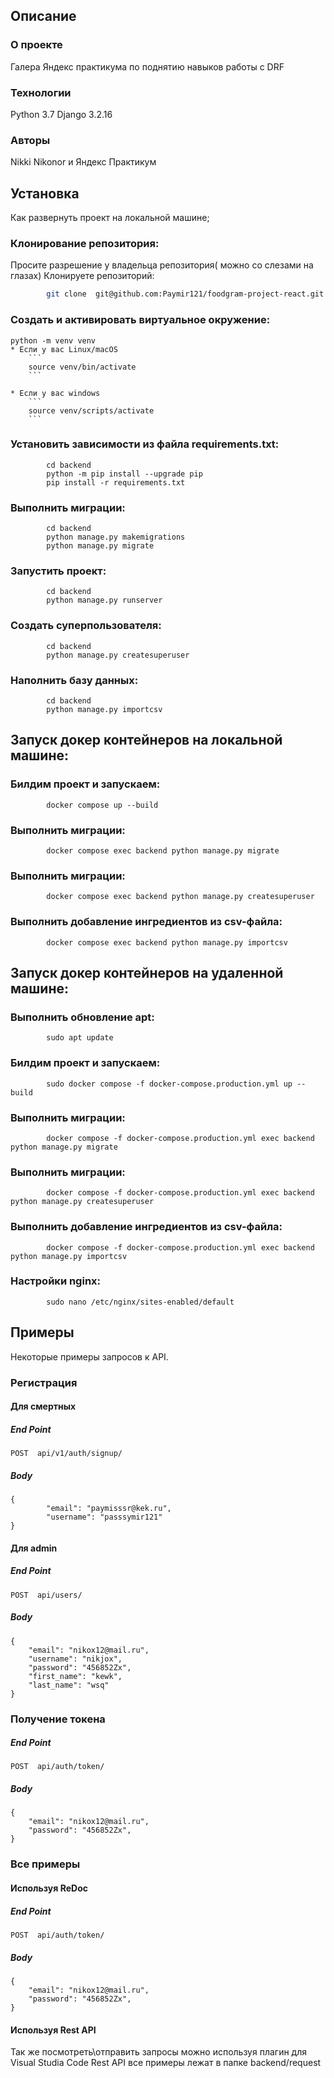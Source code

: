  
## Описание
### О проекте
Галера Яндекс практикума по поднятию навыков работы с DRF

### Технологии
Python 3.7 Django 3.2.16

### Авторы
Nikki Nikonor и Яндекс Практикум

## Установка
Как развернуть проект на локальной машине;

### Клонирование репозитория:
Просите разрешение у владельца репозитория( можно со слезами на глазах)
Клонируете репозиторий:

```bash
        git clone  git@github.com:Paymir121/foodgram-project-react.git
``` 

### Cоздать и активировать виртуальное окружение:
```
python -m venv venv
* Если у вас Linux/macOS
    ```
    source venv/bin/activate
    ```

* Если у вас windows
    ```
    source venv/scripts/activate
    ```
```

### Установить зависимости из файла requirements.txt:
```
        cd backend
        python -m pip install --upgrade pip
        pip install -r requirements.txt
```

### Выполнить миграции:
```
        cd backend
        python manage.py makemigrations
        python manage.py migrate
```

### Запустить проект:
```
        cd backend
        python manage.py runserver
```

### Создать суперпользователя:
```
        cd backend
        python manage.py createsuperuser
```
### Наполнить базу данных:
```
        cd backend
        python manage.py importcsv
```

## Запуск докер контейнеров на локальной машине:

### Билдим проект и запускаем:
```
        docker compose up --build
```

### Выполнить миграции:
```
        docker compose exec backend python manage.py migrate
```

### Выполнить миграции:
```
        docker compose exec backend python manage.py createsuperuser
```

### Выполнить добавление ингредиентов из csv-файла:
```
        docker compose exec backend python manage.py importcsv
```

## Запуск докер контейнеров на удаленной машине:

### Выполнить обновление apt:
```
        sudo apt update
```

### Билдим проект и запускаем:
```
        sudo docker compose -f docker-compose.production.yml up --build 
```

### Выполнить миграции:
```
        docker compose -f docker-compose.production.yml exec backend python manage.py migrate
```

### Выполнить миграции:
```
        docker compose -f docker-compose.production.yml exec backend python manage.py createsuperuser
```

### Выполнить добавление ингредиентов из csv-файла:
```
        docker compose -f docker-compose.production.yml exec backend python manage.py importcsv
```


### Настройки nginx:
```
        sudo nano /etc/nginx/sites-enabled/default
```

## Примеры
Некоторые примеры запросов к API.

### Регистрация

#### Для смертных

##### End Point
```
POST  api/v1/auth/signup/
```
#####  Body
```
{
        "email": "paymisssr@kek.ru",
        "username": "passsymir121"
}
```
#### Для admin

#####  End Point
```
POST  api/users/
```
#####  Body
```
{
    "email": "nikox12@mail.ru",
    "username": "nikjox",
    "password": "456852Zx",
    "first_name": "kewk",
    "last_name": "wsq"
}
```
### Получение токена

##### End Point
```
POST  api/auth/token/
```
#####  Body
```
{
    "email": "nikox12@mail.ru",
    "password": "456852Zx",
}
```
###  Все примеры

#### Используя ReDoc

##### End Point
```
POST  api/auth/token/
```

#####  Body
```
{
    "email": "nikox12@mail.ru",
    "password": "456852Zx",
}
```

#### Используя Rest API
Так же посмотреть\отправить запросы можно используя плагин для Visual Studia Code Rest API все примеры лежат в папке backend/request